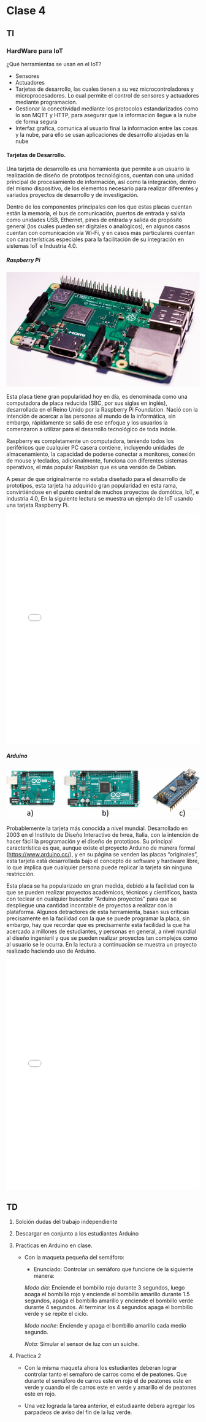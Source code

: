 # Clase 4
## TI

### HardWare para IoT
¿Qué herramientas se usan en el IoT?

- Sensores
- Actuadores
- Tarjetas de desarrollo, las cuales tienen a su vez microcontroladores y microprocesadores. Lo cual permite el control de sensores y actuadores mediante programacion.
- Gestionar la conectividad mediante los protocolos estandarizados como lo son MQTT y HTTP, para asegurar que la informacion llegue a la nube de forma segura
- Interfaz grafica, comunica al usuario final la informacion entre las cosas y la nube, para ello se usan aplicaciones de desarrollo alojadas en la nube


#### Tarjetas de Desarrollo.

Una tarjeta de desarrollo es una herramienta que permite a un usuario la realización de diseño de prototipos tecnológicos, cuentan con una unidad principal de procesamiento de información, así como la integración, dentro del mismo dispositivo, de los elementos necesario para realizar diferentes y variados proyectos de desarrollo y de investigación.

Dentro de los componentes principales con los que estas placas cuentan están la memoria, el bus de comunicación, puertos de entrada y salida como unidades USB, Ethernet, pines de entrada y salida de propósito general (los cuales pueden ser digitales o analógicos), en algunos casos cuentan con comunicación vía Wi-Fi, y en casos más particulares cuentan con características especiales para la facilitación de su integración en sistemas IoT e Industria 4.0.

##### Raspberry Pi

![](../img/Raspberry_Pi.png)

Esta placa tiene gran popularidad hoy en día, es denominada como una computadora de placa reducida (SBC, por sus siglas en inglés), desarrollada en el Reino Unido por la Raspberry Pi Foundation. Nació con la intención de acercar a las personas al mundo de la informática, sin embargo, rápidamente se salió de ese enfoque y los usuarios la comenzaron a utilizar para el desarrollo tecnológico de toda índole.

Raspberry es completamente un computadora, teniendo todos los periféricos que cualquier PC casera contiene, incluyendo unidades de almacenamiento, la capacidad de poderse conectar a monitores, conexión de mouse y teclados, adicionalmente, funciona con diferentes sistemas operativos, el más popular Raspbian que es una versión de Debian.

A pesar de que originalmente no estaba diseñado para el desarrollo de prototipos, esta tarjeta ha adquirido gran popularidad en esta rama, convirtiéndose en el punto central de muchos proyectos de domótica, IoT, e industria 4.0, En la siguiente lectura se muestra un ejemplo de IoT usando una tarjeta Raspberry Pi.

<iframe src="../../img/An_IoT_based_patient_monitoring_system_using_raspberry_Pi.pdf" frameborder="0" width="100%" height="600px"></iframe>

##### Arduino

![](../img/Arduinos.png)

Probablemente la tarjeta más conocida a nivel mundial. Desarrollado en 2003 en el Instituto de Diseño Interactivo de Ivrea, Italia, con la intención de hacer fácil la programación y el diseño de prototipos. Su principal característica es que, aunque existe el proyecto Arduino de manera formal (https://www.arduino.cc/), y en su página se venden las placas “originales”, esta tarjeta está desarrollada bajo el concepto de software y hardware libre, lo que implica que cualquier persona puede replicar la tarjeta sin ninguna restricción.

Esta placa se ha popularizado en gran medida, debido a la facilidad con la que se pueden realizar proyectos académicos, técnicos y científicos, basta con teclear en cualquier buscador “Arduino proyectos” para que se despliegue una cantidad incontable de proyectos a realizar con la plataforma. Algunos detractores de esta herramienta, basan sus criticas precisamente en la facilidad con la que se puede programar la placa, sin embargo, hay que recordar que es precisamente esta facilidad la que ha acercado a millones de estudiantes, y personas en general, a nivel mundial al diseño ingenieril y que se pueden realizar proyectos tan complejos como al usuario se le ocurra. En la lectura a continuación se muestra un proyecto realizado haciendo uso de Arduino.

<iframe src="../../img/Arduino_based_temperature_and_humidity_control_for_condensation_on_wettability_engineered_surfaces.pdf" frameborder="0" width="100%" height="600px"></iframe>

## TD

1. Solción dudas del trabajo independiente

2. Descargar en conjunto a los estudiantes Arduino

3. Practicas en Arduino en clase.
    - Con la maqueta pequeña del semáforo:
        - Enunciado: Controlar un semáforo que funcione de la siguiente manera:

        *Modo día*: Enciende el bombillo rojo durante 3 segundos, luego aoaga el bombillo rojo y enciende el bombillo amarillo durante 1.5 segundos, apaga el bombillo amarillo y enciende el bombillo verde durante 4 segundos. Al terminar los 4 segundos apaga el bombillo verde y se repite el ciclo.

        *Modo noche*: Enciende y apaga el bombillo amarillo cada medio segundo.

        *Nota*: Simular el sensor de luz con un suiche.

4. Practica 2
    - Con la misma maqueta ahora los estudiantes deberan lograr controlar tanto el semaforo de carros como el de peatones. Que durante el semáforo de carros este en rojo el de peatones este en verde y cuando el de carros este en verde y amarillo el de peatones este en rojo.

    - Una vez lograda la tarea anterior, el estudiaante debera agregar los parpadeos de aviso del fin de la luz verde.